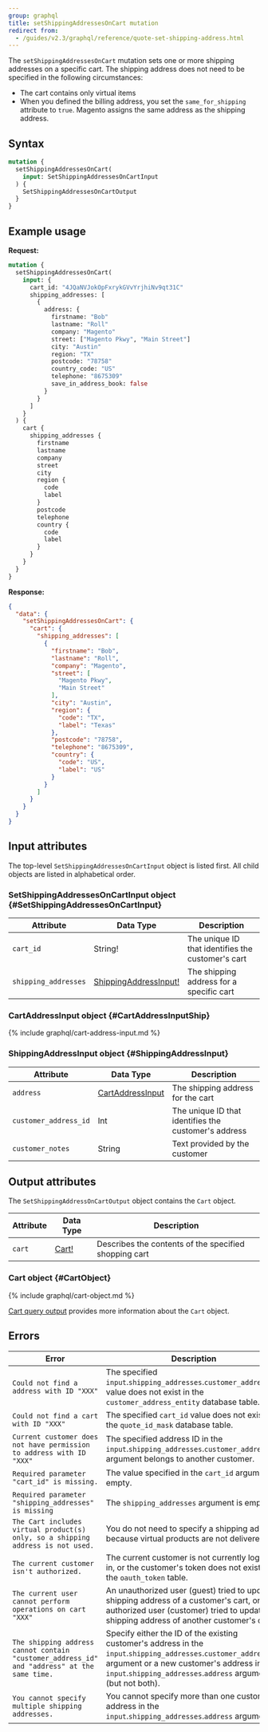 ```yaml
---
group: graphql
title: setShippingAddressesOnCart mutation
redirect from:
  - /guides/v2.3/graphql/reference/quote-set-shipping-address.html
---
```


The `setShippingAddressesOnCart` mutation sets one or more shipping addresses on a specific cart. The shipping address does not need to be specified in the following circumstances:

*  The cart contains only virtual items
*  When you defined the billing address, you set the `same_for_shipping` attribute to `true`. Magento assigns the same address as the shipping address.

## Syntax

```graphql
mutation {
  setShippingAddressesOnCart(
    input: SetShippingAddressesOnCartInput
  ) {
    SetShippingAddressesOnCartOutput
  }
}
```

## Example usage

**Request:**

```graphql
mutation {
  setShippingAddressesOnCart(
    input: {
      cart_id: "4JQaNVJokOpFxrykGVvYrjhiNv9qt31C"
      shipping_addresses: [
        {
          address: {
            firstname: "Bob"
            lastname: "Roll"
            company: "Magento"
            street: ["Magento Pkwy", "Main Street"]
            city: "Austin"
            region: "TX"
            postcode: "78758"
            country_code: "US"
            telephone: "8675309"
            save_in_address_book: false
          }
        }
      ]
    }
  ) {
    cart {
      shipping_addresses {
        firstname
        lastname
        company
        street
        city
        region {
          code
          label
        }
        postcode
        telephone
        country {
          code
          label
        }
      }
    }
  }
}
```

**Response:**

```json
{
  "data": {
    "setShippingAddressesOnCart": {
      "cart": {
        "shipping_addresses": [
          {
            "firstname": "Bob",
            "lastname": "Roll",
            "company": "Magento",
            "street": [
              "Magento Pkwy",
              "Main Street"
            ],
            "city": "Austin",
            "region": {
              "code": "TX",
              "label": "Texas"
            },
            "postcode": "78758",
            "telephone": "8675309",
            "country": {
              "code": "US",
              "label": "US"
            }
          }
        ]
      }
    }
  }
}
```

## Input attributes

The top-level `SetShippingAddressesOnCartInput` object is listed first. All child objects are listed in alphabetical order.

### SetShippingAddressesOnCartInput object {#SetShippingAddressesOnCartInput}

Attribute |  Data Type | Description
--- | --- | ---
`cart_id` | String! | The unique ID that identifies the customer's cart
`shipping_addresses` | [ShippingAddressInput!](#ShippingAddressInput) | The shipping address for a specific cart

### CartAddressInput object {#CartAddressInputShip}

{% include graphql/cart-address-input.md %}

### ShippingAddressInput object {#ShippingAddressInput}

Attribute |  Data Type | Description
--- | --- | ---
`address` | [CartAddressInput](#CartAddressInputShip) | The shipping address for the cart
`customer_address_id` | Int | The unique ID that identifies the customer's address
`customer_notes` | String | Text provided by the customer

## Output attributes

The `SetShippingAddressOnCartOutput` object contains the `Cart` object.

Attribute |  Data Type | Description
--- | --- | ---
`cart` |[Cart!](#CartObject) | Describes the contents of the specified shopping cart

### Cart object {#CartObject}

{% include graphql/cart-object.md %}

[Cart query output]({{page.baseurl}}/graphql/queries/cart.html#cart-output) provides more information about the `Cart` object.

## Errors

Error | Description
--- | ---
`Could not find a address with ID "XXX"` | The specified `input`.`shipping_addresses`.`customer_address_id` value does not exist in the `customer_address_entity` database table.
`Could not find a cart with ID "XXX"` | The specified `cart_id` value does not exist in the `quote_id_mask` database table.
`Current customer does not have permission to address with ID "XXX"` | The specified address ID in the `input`.`shipping_addresses`.`customer_address_id` argument belongs to another customer.
`Required parameter "cart_id" is missing.` | The value specified in the `cart_id` argument is empty.
`Required parameter "shipping_addresses" is missing` | The `shipping_addresses` argument is empty.
`The Cart includes virtual product(s) only, so a shipping address is not used.` | You do not need to specify a shipping address because virtual products are not delivered.
`The current customer isn't authorized.` | The current customer is not currently logged in, or the customer's token does not exist in the `oauth_token` table.
`The current user cannot perform operations on cart "XXX"` | An unauthorized user (guest) tried to update a shipping address of a customer's cart, or an authorized user (customer) tried to update the shipping address of another customer's cart.
`The shipping address cannot contain "customer_address_id" and "address" at the same time.` | Specify either the ID of the existing customer's address in the `input`.`shipping_addresses`.`customer_address_id` argument or a new customer's address in the `input`.`shipping_addresses`.`address` argument (but not both).
`You cannot specify multiple shipping addresses.` | You cannot specify more than one customer's address in the `input`.`shipping_addresses`.`address` argument.
